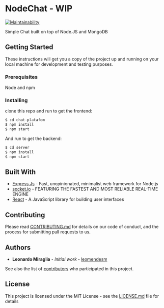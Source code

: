 # NodeChat - WIP
[![Maintainability](https://api.codeclimate.com/v1/badges/9a66b5f89ae3ee0c1b8c/maintainability)](https://codeclimate.com/github/leomendesm/nodechat/maintainability)

Simple Chat built on top of Node.JS and MongoDB

## Getting Started

These instructions will get you a copy of the project up and running on your local machine for development and testing purposes.

### Prerequisites

Node and npm

### Installing
clone this repo and run to get the frontend:

```sh
$ cd chat-platafom
$ npm install
$ npm start
```

And run to get the backend:

```sh
$ cd server
$ npm install
$ npm start
```

## Built With

* [Express.Js](http://expressjs.com) - Fast, unopinionated, minimalist web framework for Node.js
* [socket.io](https://socket.io/) - FEATURING THE FASTEST AND MOST RELIABLE REAL-TIME ENGINE
* [React](https://reactjs.org/) - A JavaScript library for building user interfaces


## Contributing

Please read [CONTRIBUTING.md](https://gist.github.com/PurpleBooth/b24679402957c63ec426) for details on our code of conduct, and the process for submitting pull requests to us.

## Authors

* **Leonardo Miraglia** - *Initial work* - [leomendesm](https://github.com/leomendesm)

See also the list of [contributors](https://github.com/leomendesm/nodechat/graphs/contributors) who participated in this project.

## License

This project is licensed under the MIT License - see the [LICENSE.md](LICENSE.md) file for details
